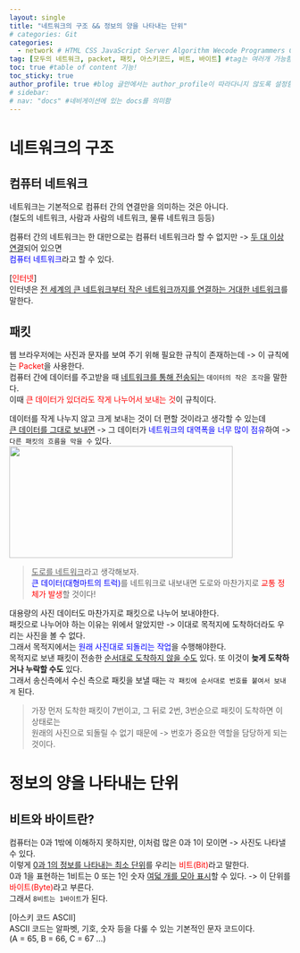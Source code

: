 ```yaml
---
layout: single
title: "네트워크의 구조 && 정보의 양을 나타내는 단위"  
# categories: Git
categories:
  - network # HTML CSS JavaScript Server Algorithm Wecode Programmers CS vsCode
tag: [모두의 네트워크, packet, 패킷, 아스키코드, 비트, 바이트] #tag는 여러개 가능함
toc: true #table of content 기능!
toc_sticky: true
author_profile: true #blog 글안에서는 author_profile이 따라다니지 않도록 설정함
# sidebar:
# nav: "docs" #네비게이션에 있는 docs를 의미함
---
```

# 네트워크의 구조  
## 컴퓨터 네트워크  
네트워크는 기본적으로 컴퓨터 간의 연결만을 의미하는 것은 아니다.  
(철도의 네트워크, 사람과 사람의 네트워크, 물류 네트워크 등등)  

컴퓨터 간의 네트워크는 한 대만으로는 컴퓨터 네트워크라 할 수 없지만 -> <u>두 대 이상 연결</u>되어 있으면  
<span style="color:blue">컴퓨터 네트워크</span>라고 할 수 있다.  

[<span style="color:red">인터넷</span>]   
인터넷은 <u>전 세계의 큰 네트워크부터 작은 네트워크까지를 연결하는 거대한 네트워크</u>를 말한다.  

## 패킷  
웹 브라우저에는 사진과 문자를 보여 주기 위해 필요한 규칙이 존재하는데 -> 이 규칙에는 <span style="color:red">Packet</span>을 사용한다.  
컴퓨터 간에 데이터를 주고받을 때 <u>네트워크를 통해 전송되는</u> `데이터의 작은 조각`을 말한다.  
이때 <span style="color:red">큰 데이터가 있더라도 작게 나누어서 보내는 것</span>이 규칙이다.  

데이터를 작게 나누지 않고 크게 보내는 것이 더 편할 것이라고 생각할 수 있는데  
<u>큰 데이터를 그대로 보내면</u> -> 그 데이터가 <span style="color:blue">네트워크의 대역폭을 너무 많이 점유</span>하여 ->  
`다른 패킷의 흐름을 막을 수` 있다.  
<img src="https://user-images.githubusercontent.com/87808288/164972161-b6df5bbf-c481-4c7f-94dd-d84c65e09181.png" width="400" height="200">  
> <u>도로를 네트워크</u>라고 생각해보자.  
<span style="color:blue">큰 데이터(대형마트의 트럭)</span>를 네트워크로 내보내면 도로와 마찬가지로 <span style="color:red">교통 정체가 발생</span>할 것이다!  

대용량의 사진 데이터도 마찬가지로 패킷으로 나누어 보내야한다.  
패킷으로 나누어야 하는 이유는 위에서 알았지만 -> 이대로 목적지에 도착하더라도 우리는 사진을 볼 수 없다.  
그래서 목적지에서는 <span style="color:blue">원래 사진대로 되돌리는 작업</span>을 수행해야한다.  
목적지로 보낸 패킷이 전송한 <u>순서대로 도착하지 않을 수도</u> 있다. 또 이것이 **늦게 도착하거나 누락할 수도** 있다.  
그래서 송신측에서 수신 측으로 패킷을 보낼 때는 `각 패킷에 순서대로 번호를 붙여서 보내게` 된다.  
> 가장 먼저 도착한 패킷이 7번이고, 그 뒤로 2번, 3번순으로 패킷이 도착하면 이 상태로는   
원래의 사진으로 되돌릴 수 없기 때문에 -> 번호가 중요한 역할을 담당하게 되는 것이다.  

# 정보의 양을 나타내는 단위  
## 비트와 바이트란?  
컴퓨터는 0과 1밖에 이해하지 못하지만, 이처럼 많은 0과 1이 모이면 -> 사진도 나타낼 수 있다.  
이렇게 <u>0과 1의 정보를 나타내는 최소 단위</u>를 우리는 <span style="color:red">비트(Bit)</span>라고 말한다.  
0과 1을 표현하는 1비트는 0 또는 1인 숫자 <u>여덟 개를 모아 표시</u>할 수 있다. -> 이 단위를 <span style="color:red">바이트(Byte)</span>라고 부른다.  
그래서 `8비트는 1바이트`가 된다.  

[아스키 코드 ASCII]  
ASCII 코드는 알파벳, 기호, 숫자 등을 다룰 수 있는 기본적인 문자 코드이다.  
(A = 65, B = 66, C = 67 ...)  

<!-- ### 2. Link 넣기

```

유형 1: (설명어를 입력) : [gunhee's coding blog](https://gunhee-jeong.github.io/)
유형 2: (URL 자동연결) : <https://gunhee-jeong.github.io/>
유형 3: (동일 파일 내 '문단으로 이동') : [1. Header로 이동](###-1-header)

```

유형 1: (설명어를 입력) : [gunhee's coding blog](https://gunhee-jeong.github.io/)
유형 2: (URL 자동연결) : <https://gunhee-jeong.github.io/>
유형 3: (동일 파일 내 '문단으로 이동') : [1. Header로 이동](#1-header)
유형 3의 방법

1. 특수문자를 제거
2. 스페이스는 -로 바꾸고
3. 대문자는 소문자로!
   그래서 ### 1. Header -> #1-header

## Link: [google][https://www.google.com/]

### 3. 수평선

```

---

```

---

### 4. 라인 바꾸기

```

스페이스바를 2번 눌러주면 다음칸으로
이동할 수 있어요!

```

---

스페이스바를 2번 눌러주면
다음칸으로 이동할 수 있어요!

### 5. list 만들기

```

1. 1번
2. 2번
3. 3번

- 순서없는 list
  - 순서없는 list
    - 순서없는 list

```

1. 1번
2. 2번
3. 3번

- 순서없는 list
  - 순서없는 list
    - 순서없는 list

---

### 6. font 관련

```

**진하게** -> 볼드
_기울여서_ -> 이탤릭체
~~취소선~~ -> 취소선

<ul>밑줄넣기</ul> -> 밑줄
<span style="color:red">빨간 글씨</span> -> 글자색
이것이 `인라인` 입니다 -> 인라인 코드
```

**진하게** -> 볼드
_기울여서_ -> 이탤릭체
~~취소선~~ -> 취소선
<u>밑줄넣기</u> -> 밑줄
<span style="color:red">빨간 글씨</span>
이것이 `인라인` 입니다 -> 인라인 코드

---

### 7. 인용구문

```
> coding
>
> > JavaScript
> >
> > > 내가 프짱!
```

> coding
>
> > JavaScript
> >
> > > 내가 프짱!

---

### 8. 이미지 삽입

```
유형1: ('사이즈를 조절' -> HTML 태그 사용) : <img src="https://gunhee-jeong.github.io/assets/images/blogLogo.png" width="300" height="200">
유형2: (이미지 삽입 후 -> 링크 걸기)
[![이미지](https://gunhee-jeong.github.io/assets/images/blogLogo/blogLogo.png)](https://gunhee-jeong.github.io/)
```

유형1: ('사이즈를 조절' -> HTML 태그 사용) : <img src="https://gunhee-jeong.github.io/assets/images/blogLogo.png" width="300" height="200">
유형2: (이미지 삽입 후 -> 링크 걸기)
[![이미지](https://gunhee-jeong.github.io/assets/images/blogLogo.png)](https://gunhee-jeong.github.io/)

### 9. 표 만들기

```
||국어|영어|
| :--- | ---: | :--: |
|건희 | 100점 | 100점
|철수 | 100점 | 100점
```

|      |  국어 | 영어  |
| :--- | ----: | :---: |
| 건희 | 100점 | 100점 |
| 철수 | 100점 | 100점 |

> - header를 넣고 싶은 경우 ---을 사용하고 :을 이용하여 정렬에 사용함!

### 10. 토글 만들기

```
<details>
<summary>여기를 누르세요</summary>
<div markdown="1">
숨겨진 내용
</div>
</details>
```

<details>
<summary>여기를 누르세요</summary>
<div markdown="1">
숨겨진 내용
</div>
</details> -->

